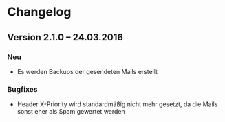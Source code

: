 Changelog
=========

Version 2.1.0 – 24.03.2016
--------------------------

### Neu

* Es werden Backups der gesendeten Mails erstellt

### Bugfixes

* Header X-Priority wird standardmäßig nicht mehr gesetzt, da die Mails sonst eher als Spam gewertet werden

